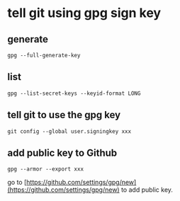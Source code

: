 # tell git using gpg sign key

## generate

``` shell
gpg --full-generate-key
```

## list

``` shell
gpg --list-secret-keys --keyid-format LONG
```

## tell git to use the gpg key

``` shell
git config --global user.signingkey xxx
```

## add public key to Github

``` shell
gpg --armor --export xxx
```

go to [https://github.com/settings/gpg/new](https://github.com/settings/gpg/new) to add public key.
